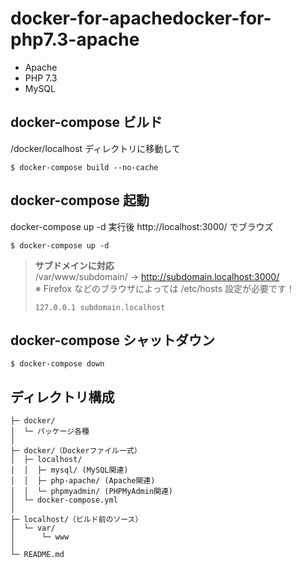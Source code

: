 # docker-for-apachedocker-for-php7.3-apache

- Apache
- PHP 7.3
- MySQL

## docker-compose ビルド

/docker/localhost ディレクトリに移動して

```
$ docker-compose build --no-cache
```

## docker-compose 起動

docker-compose up -d 実行後 http://localhost:3000/ でブラウズ

```
$ docker-compose up -d
```

> <strong>サブドメインに対応</strong>  
> /var/www/subdomain/ -> http://subdomain.localhost:3000/  
> ※ Firefox などのブラウザによっては /etc/hosts 設定が必要です！
>
> ```
> 127.0.0.1 subdomain.localhost
> ```

## docker-compose シャットダウン

```
$ docker-compose down
```

## ディレクトリ構成

```
├─ docker/
│  └─ パッケージ各種
│
├─ docker/（Dockerファイル一式）
│  ├─ localhost/
│  │  ├─ mysql/ (MySQL関連)
│  │  ├─ php-apache/ (Apache関連)
│  │  └─ phpmyadmin/ (PHPMyAdmin関連)
│  └─ docker-compose.yml
│
├─ localhost/（ビルド前のソース）
│  └─ var/
│      └─ www
│
└─ README.md
```
